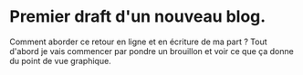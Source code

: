 # Premier draft d'un nouveau blog.

Comment aborder ce retour en ligne et en écriture de ma part ? Tout d'abord je vais commencer par pondre un brouillon et voir ce que ça donne du point de vue graphique.
